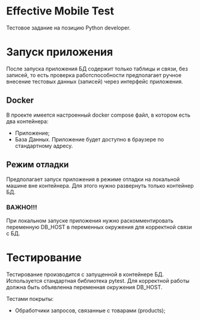# Effective Mobile Test
Тестовое задание на позицию Python developer.

# Запуск приложения
После запуска приложения БД содержит только таблицы и связи, без записей, то есть проверка работспособности предполагает ручное внесение тестовых данных (записей) через интерфейс приложения.

## Docker
В проекте имеется настроенный docker compose файл, в котором есть два контейнера:
- Приложение;
- База Данных.
Приложение будет доступно в браузере по стандартному адресу.

## Режим отладки
Предполагает запуск приложения в режиме отладки на локальной машине вне контейнера. Для этого нужно развернуть только контейнер БД.

### ВАЖНО!!!
При локальном запуске приложения нужно раскомментировать переменную DB_HOST в переменных окружения для корректной связи с БД.

# Тестирование
Тестирование производится с запущенной в контейнере БД. Используется стандартная библиотека pytest.
Для корректной работы должна быть объявленна переменная окружения DB_HOST.

Тестами покрыты:
- Обработчики запросов, связанные с товарами (products);